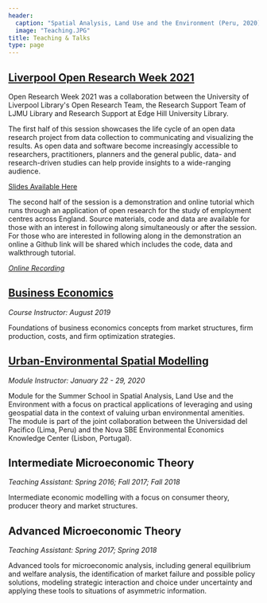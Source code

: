 ```yaml
---
header:
  caption: "Spatial Analysis, Land Use and the Environment (Peru, 2020)"
  image: "Teaching.JPG"
title: Teaching & Talks
type: page
---
```


## [**Liverpool Open Research Week 2021**](https://ljmuresearchsupport.wordpress.com/category/webinars/)

Open Research Week 2021 was a collaboration between the University of Liverpool Library's Open Research Team, the Research Support Team of LJMU Library and Research Support at Edge Hill University Library.

The first half of this session showcases the life cycle of an open data research project from data collection to communicating and visualizing the results. As open data and software become increasingly accessible to researchers, practitioners, planners and the general public, data- and research-driven studies can help provide insights to a wide-ranging audience.

[Slides Available Here](https://drive.google.com/file/d/1IAOEjmCphjMuHsU6n2VamEgAggG5tFHi/view?usp=sharing)

The second half of the session is a demonstration and online tutorial which runs through an application of open research for the study of employment centres across England. Source materials, code and data are available for those with an interest in following along simultaneously or after the session. For those who are interested in following along in the demonstration an online a Github link will be shared which includes the code, data and walkthrough tutorial.

[*Online Recording*](https://www.youtube.com/watch?v=AwGaEZh4KJo)




## [**Business Economics**](https://jacobmacdonald024.wixsite.com/jacobmacdonald/business-economics-2563)
_Course Instructor: August 2019_

Foundations of business economics concepts from market structures, firm production, costs, and firm optimization strategies.




## [**Urban-Environmental Spatial Modelling**](https://jacobmacdonald024.wixsite.com/jacobmacdonald/advanced-spatial-modelling)
_Module Instructor: January 22 - 29, 2020_

Module for the Summer School in Spatial Analysis, Land Use and the Environment with a focus on practical applications of leveraging and using geospatial data in the context of valuing urban environmental amenities. The module is part of the joint collaboration between the Universidad del Pacifico (Lima, Peru) and the Nova SBE Environmental Economics Knowledge Center (Lisbon, Portugal).




## **Intermediate Microeconomic Theory**
_Teaching Assistant: Spring 2016; Fall 2017; Fall 2018_

Intermediate economic modelling with a focus on consumer theory, producer theory and market structures.




## **Advanced Microeconomic Theory**
_Teaching Assistant: Spring 2017; Spring 2018_

Advanced tools for microeconomic analysis, including general equilibrium and welfare analysis, the identification of market failure and possible policy solutions, modeling strategic interaction and choice under uncertainty and applying these tools to situations of asymmetric information. 